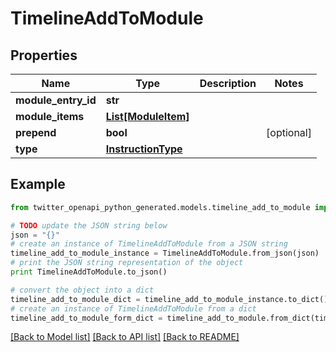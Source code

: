 # TimelineAddToModule


## Properties
Name | Type | Description | Notes
------------ | ------------- | ------------- | -------------
**module_entry_id** | **str** |  | 
**module_items** | [**List[ModuleItem]**](ModuleItem.md) |  | 
**prepend** | **bool** |  | [optional] 
**type** | [**InstructionType**](InstructionType.md) |  | 

## Example

```python
from twitter_openapi_python_generated.models.timeline_add_to_module import TimelineAddToModule

# TODO update the JSON string below
json = "{}"
# create an instance of TimelineAddToModule from a JSON string
timeline_add_to_module_instance = TimelineAddToModule.from_json(json)
# print the JSON string representation of the object
print TimelineAddToModule.to_json()

# convert the object into a dict
timeline_add_to_module_dict = timeline_add_to_module_instance.to_dict()
# create an instance of TimelineAddToModule from a dict
timeline_add_to_module_form_dict = timeline_add_to_module.from_dict(timeline_add_to_module_dict)
```
[[Back to Model list]](../README.md#documentation-for-models) [[Back to API list]](../README.md#documentation-for-api-endpoints) [[Back to README]](../README.md)



